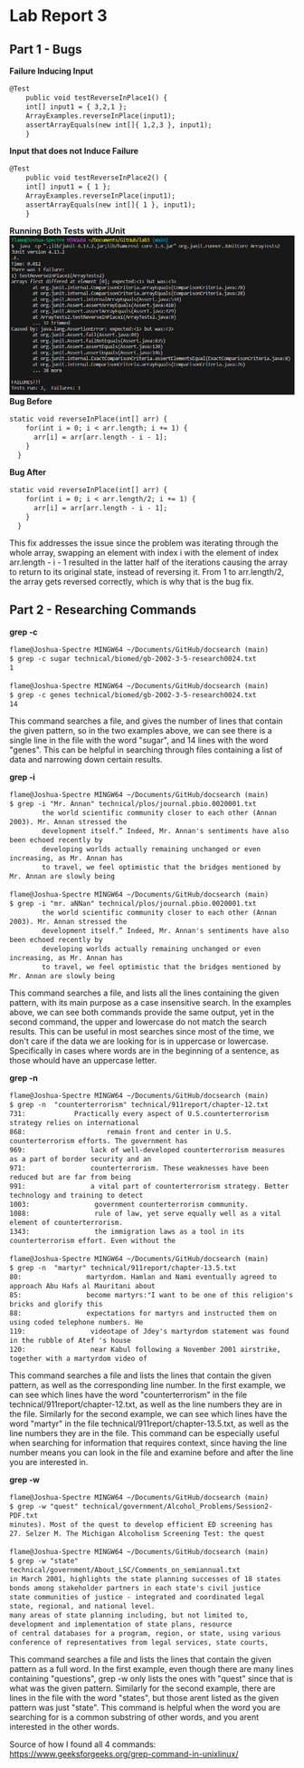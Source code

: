# Lab Report 3
## Part 1 - Bugs
**Failure Inducing Input**
```
@Test 
	public void testReverseInPlace1() {
    int[] input1 = { 3,2,1 };
    ArrayExamples.reverseInPlace(input1);
    assertArrayEquals(new int[]{ 1,2,3 }, input1);
	}
```
**Input that does not Induce Failure**
```
@Test 
	public void testReverseInPlace2() {
    int[] input1 = { 1 };
    ArrayExamples.reverseInPlace(input1);
    assertArrayEquals(new int[]{ 1 }, input1);
	}
```
**Running Both Tests with JUnit**
![Image](Lab3SSJunit.PNG)
**Bug Before**
```
static void reverseInPlace(int[] arr) {
    for(int i = 0; i < arr.length; i += 1) {
      arr[i] = arr[arr.length - i - 1];
    }
  }
```
**Bug After**
```
static void reverseInPlace(int[] arr) {
    for(int i = 0; i < arr.length/2; i += 1) {
      arr[i] = arr[arr.length - i - 1];
    }
  }
```
This fix addresses the issue since the problem was iterating through the whole array, swapping an element with index i with the element of index arr.length - i - 1 resulted in the latter half of the iterations 
causing the array to return to its original state, instead of reversing it. From 1 to arr.length/2, the array gets reversed correctly, which is why that is the bug fix.
## Part 2 - Researching Commands
**grep -c**
```
flame@Joshua-Spectre MINGW64 ~/Documents/GitHub/docsearch (main)
$ grep -c sugar technical/biomed/gb-2002-3-5-research0024.txt
1

flame@Joshua-Spectre MINGW64 ~/Documents/GitHub/docsearch (main)
$ grep -c genes technical/biomed/gb-2002-3-5-research0024.txt
14
```
This command searches a file, and gives the number of lines that contain the given pattern, so in the two examples above, we can see there is a single line in the file with the word "sugar", and 14 lines with
the word "genes". This can be helpful in searching through files containing a list of data and narrowing down certain results.

**grep -i**
```
flame@Joshua-Spectre MINGW64 ~/Documents/GitHub/docsearch (main)
$ grep -i "Mr. Annan" technical/plos/journal.pbio.0020001.txt
        the world scientific community closer to each other (Annan 2003). Mr. Annan stressed the
        development itself.” Indeed, Mr. Annan's sentiments have also been echoed recently by   
        developing worlds actually remaining unchanged or even increasing, as Mr. Annan has     
        to travel, we feel optimistic that the bridges mentioned by Mr. Annan are slowly being  

flame@Joshua-Spectre MINGW64 ~/Documents/GitHub/docsearch (main)
$ grep -i "mr. aNNan" technical/plos/journal.pbio.0020001.txt
        the world scientific community closer to each other (Annan 2003). Mr. Annan stressed the
        development itself.” Indeed, Mr. Annan's sentiments have also been echoed recently by
        developing worlds actually remaining unchanged or even increasing, as Mr. Annan has
        to travel, we feel optimistic that the bridges mentioned by Mr. Annan are slowly being
```
This command searches a file, and lists all the lines containing the given pattern, with its main purpose as a case insensitive search. In the examples above, we can see both commands provide the same output,
yet in the second command, the upper and lowercase do not match the search results. This can be useful in most searches since most of the time, we don't care if the data we are looking for is in uppercase or 
lowercase. Specifically in cases where words are in the beginning of a sentence, as those whould have an uppercase letter.

**grep -n**
```
flame@Joshua-Spectre MINGW64 ~/Documents/GitHub/docsearch (main)
$ grep -n  "counterterrorism" technical/911report/chapter-12.txt
731:            Practically every aspect of U.S.counterterrorism strategy relies on international
868:                    remain front and center in U.S. counterterrorism efforts. The government has
969:                lack of well-developed counterterrorism measures as a part of border security and an
971:                counterterrorism. These weaknesses have been reduced but are far from being
991:                a vital part of counterterrorism strategy. Better technology and training to detect
1003:                government counterterrorism community.
1088:                rule of law, yet serve equally well as a vital element of counterterrorism.
1343:                the immigration laws as a tool in its counterterrorism effort. Even without the

flame@Joshua-Spectre MINGW64 ~/Documents/GitHub/docsearch (main)
$ grep -n  "martyr" technical/911report/chapter-13.5.txt
80:                martyrdom. Hamlan and Nami eventually agreed to approach Abu Hafs al Mauritani about
85:                become martyrs:"I want to be one of this religion's bricks and glorify this
88:                expectations for martyrs and instructed them on using coded telephone numbers. He
119:                videotape of Jdey's martyrdom statement was found in the rubble of Atef 's house
120:                near Kabul following a November 2001 airstrike, together with a martyrdom video of
```
This command searches a file and lists the lines that contain the given pattern, as well as the corresponding line number. In the first example, we can see which lines have the word "counterterrorism" in the file
technical/911report/chapter-12.txt, as well as the line numbers they are in the file. Similarly for the second example, we can see which lines have the word "martyr" in the file technical/911report/chapter-13.5.txt,
as well as the line numbers they are in the file. This command can be especially useful when searching for information that requires context, since having the line number means you can look in the file and examine
before and after the line you are interested in.

**grep -w**
```
flame@Joshua-Spectre MINGW64 ~/Documents/GitHub/docsearch (main)
$ grep -w "quest" technical/government/Alcohol_Problems/Session2-PDF.txt
minutes). Most of the quest to develop efficient ED screening has
27. Selzer M. The Michigan Alcoholism Screening Test: the quest

flame@Joshua-Spectre MINGW64 ~/Documents/GitHub/docsearch (main)
$ grep -w "state" technical/government/About_LSC/Comments_on_semiannual.txt 
in March 2001, highlights the state planning successes of 18 states
bonds among stakeholder partners in each state's civil justice
state communities of justice - integrated and coordinated legal
state, regional, and national level.
many areas of state planning including, but not limited to,
development and implementation of state plans, resource
of central databases for a program, region, or state, using various
conference of representatives from legal services, state courts,
```
This command searches a file and lists the lines that contain the given pattern as a full word. In the first example, even though there are many lines containing "questions", grep -w only lists the ones with "quest"
since that is what was the given pattern. Similarly for the second example, there are lines in the file with the word "states", but those arent listed as the given pattern was just "state". This command is helpful 
when the word you are searching for is a common substring of other words, and you arent interested in the other words.

Source of how I found all 4 commands: https://www.geeksforgeeks.org/grep-command-in-unixlinux/



